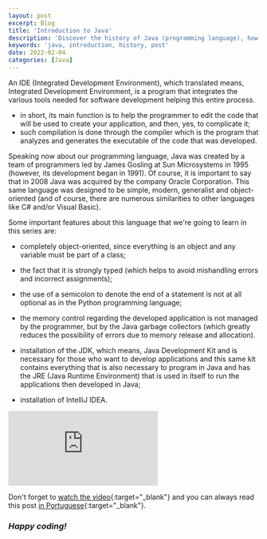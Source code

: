 ```yaml
---
layout: post
excerpt: Blog
title: 'Introduction to Java'
description: 'Discover the history of Java (programming language), how it came about and its strengths. Get answers to your questions with the summary presented.'
keywords: 'java, introduction, history, post'
date: 2022-02-04
categories: [Java]
---
```


An IDE (Integrated Development Environment), which translated means, Integrated Development Environment, is a program that integrates the various tools needed for software development helping this entire process.

- in short, its main function is to help the programmer to edit the code that will be used to create your application, and then, yes, to complicate it;
- such compilation is done through the compiler which is the program that analyzes and generates the executable of the code that was developed.

Speaking now about our programming language, Java was created by a team of programmers led by James Gosling at Sun Microsystems in 1995 (however, its development began in 1991). Of course, it is important to say that in 2008 Java was acquired by the company Oracle Corporation. This same language was designed to be simple, modern, generalist and object-oriented (and of course, there are numerous similarities to other languages ​​like C# and/or Visual Basic).

Some important features about this language that we're going to learn in this series are:

- completely object-oriented, since everything is an object and any variable must be part of a class;
- the fact that it is strongly typed (which helps to avoid mishandling errors and incorrect assignments);
- the use of a semicolon to denote the end of a statement is not at all optional as in the Python programming language;
- the memory control regarding the developed application is not managed by the programmer, but by the Java garbage collectors (which greatly reduces the possibility of errors due to memory release and allocation).

- installation of the JDK, which means, Java Development Kit and is necessary for those who want to develop applications and this same kit contains everything that is also necessary to program in Java and has the JRE (Java Runtime Environment) that is used in itself to run the applications then developed in Java;
- installation of IntelliJ IDEA.

<div class="video-container">
  <iframe src="https://www.youtube.com/embed/3_7hnuzWAG8" frameborder="0" allowfullscreen></iframe>
</div>

Don't forget to [watch the video](https://youtu.be/3_7hnuzWAG8){:target="\_blank"} and you can always read this post [in Portuguese](https://caffeinealgorithm.com/blog/20220204/introducao-ao-java/){:target="\_blank"}.

### _Happy coding!_
